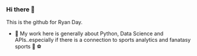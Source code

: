 ### Hi there 👋
This is the github for Ryan Day.

- 🔭 My work here is generally about Python, Data Science and APIs..especially if there is a connection to sports analytics and fanatasy sports :football: :soccer: 

<!--
**Ryandaydev/ryandaydev** is a ✨ _special_ ✨ repository because its `README.md` (this file) appears on your GitHub profile.

Here are some ideas to get you started:

-  I’m currently learning ...
- 👯 I’m looking to collaborate on ...
- 🤔 I’m looking for help with ...
- 💬 Ask me about ...
- 📫 How to reach me: ...
- 😄 Pronouns: ...
- ⚡ Fun fact: ...
-->
